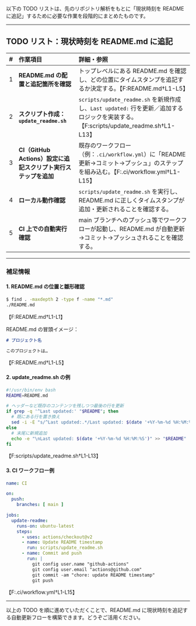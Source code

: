以下の TODO リストは、先のリポジトリ解析をもとに「現状時刻を README に追記」するために必要な作業を段階的にまとめたものです。

---

## TODO リスト：現状時刻を README.md に追記

|#|作業項目|詳細・参照|
|:-|:-|:-|
|1|**README.md の配置と追記箇所を確認**|トップレベルにある README.md を確認し、どの位置にタイムスタンプを追記するか決定する。【F:README.md†L1-L5】|
|2|**スクリプト作成：`update_readme.sh`**|`scripts/update_readme.sh` を新規作成し、`Last updated:` 行を更新／追加するロジックを実装する。【F:scripts/update_readme.sh†L1-L13】|
|3|**CI（GitHub Actions）設定に追記スクリプト実行ステップを追加**|既存のワークフロー（例：`.ci/workflow.yml`）に「README 更新→コミット→プッシュ」のステップを組み込む。【F:.ci/workflow.yml†L1-L15】|
|4|**ローカル動作確認**|`scripts/update_readme.sh` を実行し、README.md に正しくタイムスタンプが追加・更新されることを確認する。||
|5|**CI 上での自動実行確認**|main ブランチへのプッシュ等でワークフローが起動し、README.md が自動更新→コミット→プッシュされることを確認する。||

---

### 補足情報

#### 1. README.md の位置と雛形確認
```bash
$ find . -maxdepth 2 -type f -name "*.md"
./README.md
```
【F:README.md†L1-L1】

README.md の冒頭イメージ：
```markdown
# プロジェクト名

このプロジェクトは…
```
【F:README.md†L1-L5】

#### 2. update_readme.sh の例
```bash
#!/usr/bin/env bash
README=README.md

# ヘッダーなど既存のコンテンツを残しつつ最後の行を更新
if grep -q '^Last updated:' "$README"; then
  # 既にある行を置き換え
  sed -i -E "s/^Last updated:.*/Last updated: $(date '+%Y-%m-%d %H:%M:%S')/" "$README"
else
  # 末尾に新規追加
  echo -e "\nLast updated: $(date '+%Y-%m-%d %H:%M:%S')" >> "$README"
fi
```
【F:scripts/update_readme.sh†L1-L13】

#### 3. CI ワークフロー例
```yaml
name: CI

on:
  push:
    branches: [ main ]

jobs:
  update-readme:
    runs-on: ubuntu-latest
    steps:
      - uses: actions/checkout@v2
      - name: Update README timestamp
        run: scripts/update_readme.sh
      - name: Commit and push
        run: |
          git config user.name "github-actions"
          git config user.email "actions@github.com"
          git commit -am "chore: update README timestamp"
          git push
```
【F:.ci/workflow.yml†L1-L15】

---

以上の TODO を順に進めていただくことで、README.md に現状時刻を追記する自動更新フローを構築できます。どうぞご活用ください。